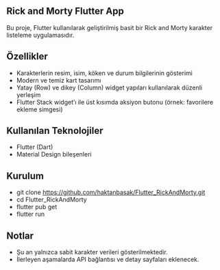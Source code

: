 ## Rick and Morty Flutter App

Bu proje, Flutter kullanılarak geliştirilmiş basit bir Rick and Morty karakter listeleme uygulamasıdır.

## Özellikler
- Karakterlerin resim, isim, köken ve durum bilgilerinin gösterimi
- Modern ve temiz kart tasarımı
- Yatay (Row) ve dikey (Column) widget yapıları kullanılarak düzenli yerleşim
- Flutter Stack widget’ı ile üst kısımda aksiyon butonu (örnek: favorilere ekleme simgesi)

## Kullanılan Teknolojiler
- Flutter (Dart)
- Material Design bileşenleri

## Kurulum
- git clone https://github.com/haktanbasak/Flutter_RickAndMorty.git
- cd Flutter_RickAndMorty
- flutter pub get
- flutter run

## Notlar
- Şu an yalnızca sabit karakter verileri gösterilmektedir.
- İlerleyen aşamalarda API bağlantısı ve detay sayfaları eklenecek.
